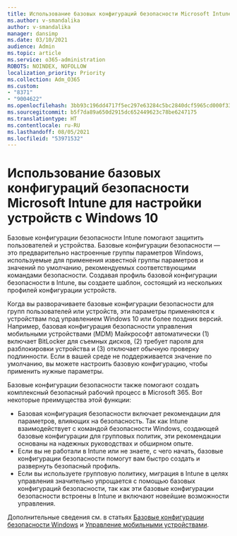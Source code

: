 ```yaml
---
title: Использование базовых конфигураций безопасности Microsoft Intune для настройки устройств с Windows 10
ms.author: v-smandalika
author: v-smandalika
manager: dansimp
ms.date: 03/10/2021
audience: Admin
ms.topic: article
ms.service: o365-administration
ROBOTS: NOINDEX, NOFOLLOW
localization_priority: Priority
ms.collection: Adm_O365
ms.custom:
- "8371"
- "9004622"
ms.openlocfilehash: 3bb93c196dd4717f5ec297e63284c5bc2840dcf5965cd000f336fde1e982a061
ms.sourcegitcommit: b5f7da89a650d2915dc652449623c78be6247175
ms.translationtype: HT
ms.contentlocale: ru-RU
ms.lasthandoff: 08/05/2021
ms.locfileid: "53971532"
---
```

# <a name="use-the-microsoft-intune-security-baselines-for-configuring-windows-10-devices"></a>Использование базовых конфигураций безопасности Microsoft Intune для настройки устройств с Windows 10

Базовые конфигурации безопасности Intune помогают защитить пользователей и устройства. Базовые конфигурации безопасности — это предварительно настроенные группы параметров Windows, используемые для применения известной группы параметров и значений по умолчанию, рекомендуемых соответствующими командами безопасности. Создавая профиль базовой конфигурации безопасности в Intune, вы создаете шаблон, состоящий из нескольких профилей конфигурации устройств.

Когда вы разворачиваете базовые конфигурации безопасности для групп пользователей или устройств, эти параметры применяются к устройствам под управлением Windows 10 или более поздних версий. Например, базовая конфигурация безопасности управления мобильными устройствами (MDM) Майкрософт автоматически (1) включает BitLocker для съемных дисков, (2) требует пароля для разблокировки устройства и (3) отключает обычную проверку подлинности. Если в вашей среде не поддерживается значение по умолчанию, вы можете настроить базовую конфигурацию, чтобы применить нужные параметры.

Базовые конфигурации безопасности также помогают создать комплексный безопасный рабочий процесс в Microsoft 365. Вот некоторые преимущества этой функции:
- Базовая конфигурация безопасности включает рекомендации для параметров, влияющих на безопасность. Так как Intune взаимодействует с командой безопасности Windows, создающей базовые конфигурации для групповых политик, эти рекомендации основаны на надежных руководствах и обширном опыте.
- Если вы не работали в Intune или не знаете, с чего начать, базовые конфигурации безопасности помогут вам быстро создать и развернуть безопасный профиль.
- Если вы используете групповую политику, миграция в Intune в целях управления значительно упрощается с помощью базовых конфигураций безопасности, так как эти базовые конфигурации безопасности встроены в Intune и включают новейшие возможности управления.

Дополнительные сведения см. в статьях [Базовые конфигурации безопасности Windows](https://docs.microsoft.com/windows/security/threat-protection/windows-security-baselines) и [Управление мобильными устройствами](https://docs.microsoft.com/windows/client-management/mdm/).